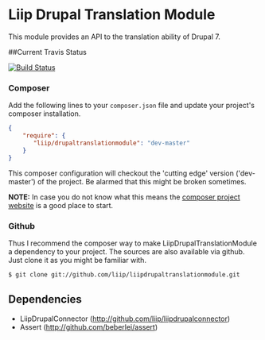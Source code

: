 # Liip Drupal Translation Module
This module provides an API to the translation ability of Drupal 7.

##Current Travis Status

[![Build Status](https://travis-ci.org/liip/LiipDrupalTranslationModule.png?branch=master)](https://travis-ci.org/liip/LiipDrupalTranslationModule)

### Composer
Add the following lines to your `composer.json` file and update your project's composer installation.

```json
{
    "require": {
       "liip/drupaltranslationmodule": "dev-master"
    }
}
```

This composer configuration will checkout the 'cutting edge' version ('dev-master') of the project. Be alarmed that this might be broken sometimes.

**NOTE:**
In case you do not know what this means the [composer project website](http://getcomposer.org) is a good place to start.

### Github
Thus I recommend the composer way to make LiipDrupalTranslationModule a dependency to your project.
The sources are also available via github. Just clone it as you might be familiar with.

```bash
$ git clone git://github.com/liip/liipdrupaltranslationmodule.git
```

## Dependencies

- LiipDrupalConnector (http://github.com/liip/liipdrupalconnector)
- Assert (http://github.com/beberlei/assert)
